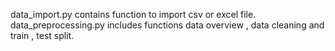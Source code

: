 data_import.py contains function to import csv or excel file.  
data_preprocessing.py includes functions data overview , data cleaning  and train , test split.
